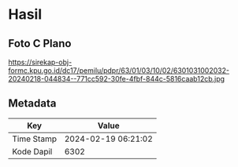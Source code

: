 # Hasil

## Foto C Plano

https://sirekap-obj-formc.kpu.go.id/dc17/pemilu/pdpr/63/01/03/10/02/6301031002032-20240218-044834--771cc592-30fe-4fbf-844c-5816caab12cb.jpg


## Metadata

| Key        | Value               |
| ---------- | ------------------- |
| Time Stamp | 2024-02-19 06:21:02 |
| Kode Dapil | 6302                |



